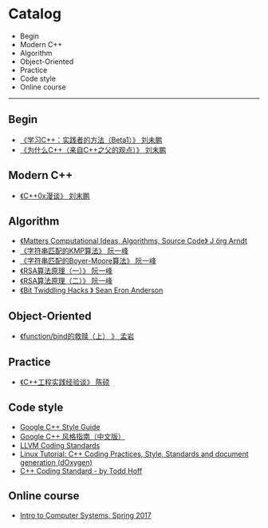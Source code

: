 # Catalog

* Begin
* Modern C++
* Algorithm
* Object-Oriented
* Practice
* Code style
* Online course

___

## Begin

* [《学习C++：实践者的方法（Beta1）》 刘未鹏](http://blog.csdn.net/pongba/article/details/1930150)
* [《为什么C++（来自C++之父的观点）》 刘末鹏](http://blog.csdn.net/pongba/article/details/1916385)

## Modern C++

* [《C++0x漫谈》 刘末鹏](http://blog.csdn.net/pongba/article/category/158724)

## Algorithm

* [《Matters Computational Ideas, Algorithms, Source Code》 J ̈org Arndt](http://www.jjj.de/fxt/fxtbook.pdf)
* [《字符串匹配的KMP算法》 阮一峰](http://www.ruanyifeng.com/blog/2013/05/Knuth%E2%80%93Morris%E2%80%93Pratt_algorithm.html)
* [《字符串匹配的Boyer-Moore算法》 阮一峰](http://www.ruanyifeng.com/blog/2013/05/boyer-moore_string_search_algorithm.html)
* [《RSA算法原理（一）》 阮一峰](http://www.ruanyifeng.com/blog/2013/06/rsa_algorithm_part_one.html)
* [《RSA算法原理（二）》 阮一峰](http://www.ruanyifeng.com/blog/2013/07/rsa_algorithm_part_two.html)
* [《Bit Twiddling Hacks 》 Sean Eron Anderson](https://graphics.stanford.edu/~seander/bithacks.html#CopyIntegerSign)

## Object-Oriented

* [《function/bind的救赎（上） 》 孟岩](http://blog.csdn.net/myan/article/details/5928531)


## Practice

* [《C++工程实践经验谈》 陈硕](https://cloud.github.com/downloads/chenshuo/documents/CppPractice.pdf)

## Code style

* [Google C++ Style Guide](https://google.github.io/styleguide/cppguide.html)
* [Google C++ 风格指南（中文版）](http://zh-google-styleguide.readthedocs.io/en/latest/google-cpp-styleguide/contents/)
* [LLVM Coding Standards](http://llvm.org/docs/CodingStandards.html#hl_dontinclude)
* [Linux Tutorial: C++ Coding Practices, Style, Standards and document generation (dOxygen)](http://www.yolinux.com/TUTORIALS/LinuxTutorialC++CodingStyle.html#STYLE)
* [C++ Coding Standard - by Todd Hoff](http://www.possibility.com/Cpp/CppCodingStandard.html)


## Online course

* [Intro to Computer Systems, Spring 2017](http://www.cs.cmu.edu/~./213/schedule.html)

